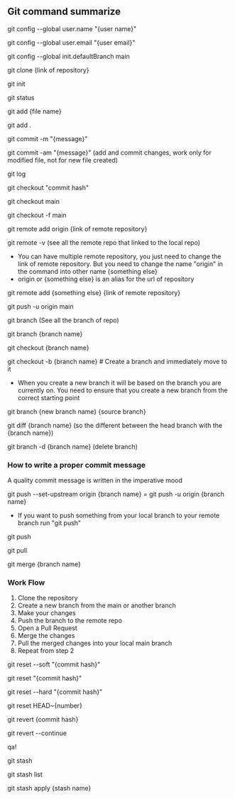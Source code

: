 ## Git command summarize

git config --global user.name "{user name}"

git config --global user.email "{user email}"

git config --global init.defaultBranch main

git clone {link of repository}

git init

git status

git add {file name}

git add .

git commit -m "{message}"

git commit -am "{message}" (add and commit changes, work only for modified file, not for new file created)

git log

git checkout "commit hash"

git checkout main

git checkout -f main

git remote add origin {link of remote repository}

git remote -v (see all the remote repo that linked to the local repo)

* You can have multiple remote repository, you just need to change the link of remote repository. But you need to change the name "origin" in the command into other name {something else}
* origin or {something else} is an alias for the url of repository

git remote add {something else} {link of remote repository}

git push -u origin main

git branch (See all the branch of repo)

git branch {branch name}

git checkout {branch name}

git checkout -b {branch name} # Create a branch and immediately move to it
* When you create a new branch it will be based on the branch you are currently on. You need to ensure that you create a new branch from the correct starting point

git branch {new branch name} {source branch}

git diff {branch name} (so the different between the head branch with the {branch name})

git branch -d {branch name} (delete branch)

### How to write a proper commit message
A quality commit message is written in the imperative mood

git push --set-upstream origin {branch name} = git push -u origin {branch name}
* If you want to push something from your local branch to your remote branch run "git push"

git push

git pull

git merge {branch name}

### Work Flow
1. Clone the repository
2. Create a new branch from the main or another branch
3. Make your changes
4. Push the branch to the remote repo
5. Open a Pull Request
6. Merge the changes
7. Pull the merged changes into your local main branch
8. Repeat from step 2

git reset --soft "{commit hash}"

git reset "{commit hash}"

git reset --hard "{commit hash}"

git reset HEAD~{number}

git revert {commit hash}

git revert --continue

qa!

git stash

git stash list

git stash apply {stash name}